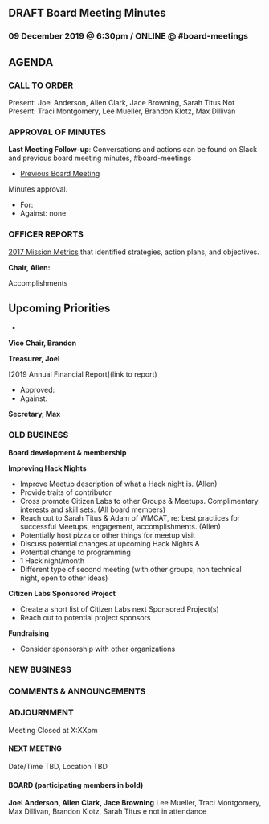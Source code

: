 ## DRAFT Board Meeting Minutes
### 09 December 2019 @ 6:30pm / ONLINE @ #board-meetings

## AGENDA


### CALL TO ORDER
Present: Joel Anderson, Allen Clark, Jace Browning, Sarah Titus
Not Present: Traci Montgomery, Lee Mueller, Brandon Klotz, Max Dillivan



### APPROVAL OF MINUTES
**Last Meeting Follow-up**: Conversations and actions can be found on Slack and previous board meeting minutes, #board-meetings
 - [Previous Board Meeting](https://github.com/citizenlabsgr/community/blob/master/governance/bd_minutes/2019-08-22minutes.md)

 Minutes approval.
 - For:
 - Against: none

### OFFICER REPORTS
[2017 Mission Metrics](https://docs.google.com/spreadsheets/d/1Tzme6WZeo0oJ-iRoUB4Pr8DhoMGiBHZNyeV0Pr0l98I/edit#gid=1234716011) that identified strategies, action plans, and objectives.

**Chair, Allen:**

Accomplishments

Upcoming Priorities
-
-

**Vice Chair, Brandon**

**Treasurer, Joel**

[2019 Annual Financial Report](link to report)
- Approved:
- Against:

**Secretary, Max**


### OLD BUSINESS

**Board development & membership**

**Improving Hack Nights**
- Improve Meetup description of what a Hack night is. (Allen)
 - Provide traits of contributor
- Cross promote Citizen Labs to other Groups & Meetups. Complimentary interests and skill sets. (All board members)
 - Reach out to Sarah Titus & Adam of WMCAT, re: best practices for successful Meetups, engagement, accomplishments. (Allen)
 - Potentially host pizza or other things for meetup visit
 - Discuss potential changes at upcoming Hack Nights &
- Potential change to programming
 - 1 Hack night/month
 - Different type of second meeting (with other groups, non technical night, open to other ideas)


**Citizen Labs Sponsored Project**
- Create a short list of Citizen Labs next Sponsored Project(s)
- Reach out to potential project sponsors

**Fundraising**
- Consider sponsorship with other organizations

### NEW BUSINESS


### COMMENTS & ANNOUNCEMENTS

### ADJOURNMENT

Meeting Closed at X:XXpm

#### NEXT MEETING

Date/Time TBD, Location TBD

#### BOARD (participating members in bold)

**Joel Anderson, Allen Clark, Jace Browning** Lee Mueller, Traci Montgomery, Max Dillivan, Brandon Klotz, Sarah Titus
e not in attendance
